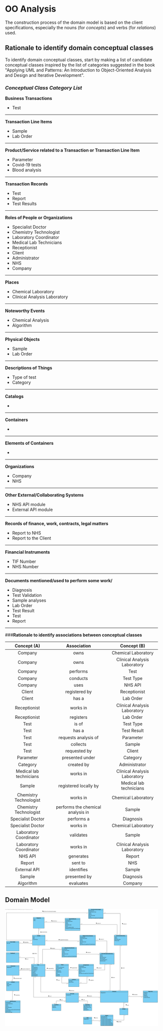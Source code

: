 # OO Analysis #

The construction process of the domain model is based on the client specifications, especially the nouns (for _concepts_) and verbs (for _relations_) used. 

## Rationale to identify domain conceptual classes ##
To identify domain conceptual classes, start by making a list of candidate conceptual classes inspired by the list of categories suggested in the book "Applying UML and Patterns: An Introduction to Object-Oriented Analysis and Design and Iterative Development". 


### _Conceptual Class Category List_ ###

**Business Transactions**

* Test

---

**Transaction Line Items**

* Sample
* Lab Order

---

**Product/Service related to a Transaction or Transaction Line Item**

* Parameter
* Covid-19 tests
* Blood analysis

---


**Transaction Records**

* Test
* Report
* Test Results

---  


**Roles of People or Organizations**

* Specialist Doctor
* Chemistry Technologist
* Laboratory Coordinator
* Medical Lab Technicians
* Receptionist
* Client
* Administrator
* NHS
* Company

---


**Places**

* Chemical Laboratory
* Clinical Analysis Laboratory

---

**Noteworthy Events**

* Chemical Analysis
* Algorithm

---


**Physical Objects**

* Sample
* Lab Order

---


**Descriptions of Things**

* Type of test
* Category


---


**Catalogs**

*  

---


**Containers**

*  

---


**Elements of Containers**

*  

---


**Organizations**

* Company
* NHS

---

**Other External/Collaborating Systems**

* NHS API module
* External API module

---


**Records of finance, work, contracts, legal matters**

* Report to NHS
* Report to the Client

---


**Financial Instruments**

* TIF Number
* NHS Number

---


**Documents mentioned/used to perform some work/**

* Diagnosis
* Test Validation
* Sample analyses
* Lab Order
* Test Result
* Test
* Report

---



###**Rationale to identify associations between conceptual classes**

|       Concept (A)       |          Association   	          |          Concept (B)          |
|:-----------------------:|:---------------------------------:|:-----------------------------:|
| Company  	              | owns                              | Chemical Laboratory           |
| Company  	              | owns                              | Clinical Analysis Laboratory  |
| Company  	              | performs   	                      | Test                          |
| Company  	              | conducts    		              | Test Type                     |
| Company             	  | uses                		      | NHS API                       |
| Client	              | registered by                     | Receptionist                  |
| Client 	              | has a            	              | Lab Order                     |
| Receptionist 	          | works in    		              | Clinical Analysis Laboratory  |
| Receptionist 	          | registers   		              | Lab Order                     |
| Test 	                  | is of    		                  | Test Type                     |
| Test 	                  | has a            	              | Test Result                   |
| Test 	                  | requests analysis of    	      | Parameter                     |
| Test 	                  | collects    		              | Sample                        |
| Test 	                  | requested by    	              | Client                        |
| Parameter               | presented under    		          | Category                      |
| Category 	              | created by    		              | Administrator                 |
| Medical lab technicians | works in    		              | Clinical Analysis Laboratory  |
| Sample 	              | registered locally by    	      | Medical lab technicians       |
| Chemistry Technologist  | works in    		              | Chemical Laboratory           |
| Chemistry Technologist  | performs the chemical analysis in | Sample                        |
| Specialist Doctor 	  | performs a                        | Diagnosis                     |
| Specialist Doctor 	  | works in    		              | Chemical Laboratory           |
| Laboratory Coordinator  | validates    		              | Sample                        |
| Laboratory Coordinator  | works in    		              | Clinical Analysis Laboratory  |
| NHS API            	  | generates              	 	      | Report                        |
| Report               	  | sent to              	 	      | NHS                           |
| External API	          | identifies         	              | Sample                        |
| Sample             	  | presented by         		      | Diagnosis                     |
| Algorithm	              | evaluates            	          | Company                       |






## Domain Model


![DM.svg](DM.svg)



